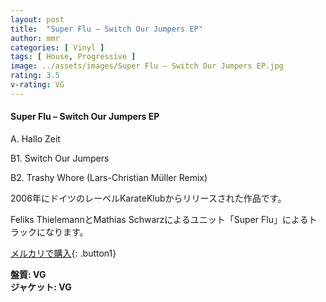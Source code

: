 ```yaml
---
layout: post
title:  "Super Flu – Switch Our Jumpers EP"
author: mmr
categories: [ Vinyl ]
tags: [ House, Progressive ]
image: ../assets/images/Super Flu – Switch Our Jumpers EP.jpg
rating: 3.5
v-rating: VG
---
```


#### Super Flu – Switch Our Jumpers EP

A. Hallo Zeit

B1. Switch Our Jumpers

B2. Trashy Whore (Lars-Christian Müller Remix)

2006年にドイツのレーベルKarateKlubからリリースされた作品です。

Feliks ThielemannとMathias Schwarzによるユニット「Super Flu」によるトラックになります。

[メルカリで購入](https://jp.mercari.com/item/m85295773232){: .button1}

<div class="mt-4 mb-4 d-flex align-items-center">
<strong class="mr-1">盤質: VG</strong>
</div>
<div class="mt-4 mb-4 d-flex align-items-center">
<strong class="mr-1">ジャケット: VG</strong>
</div>
